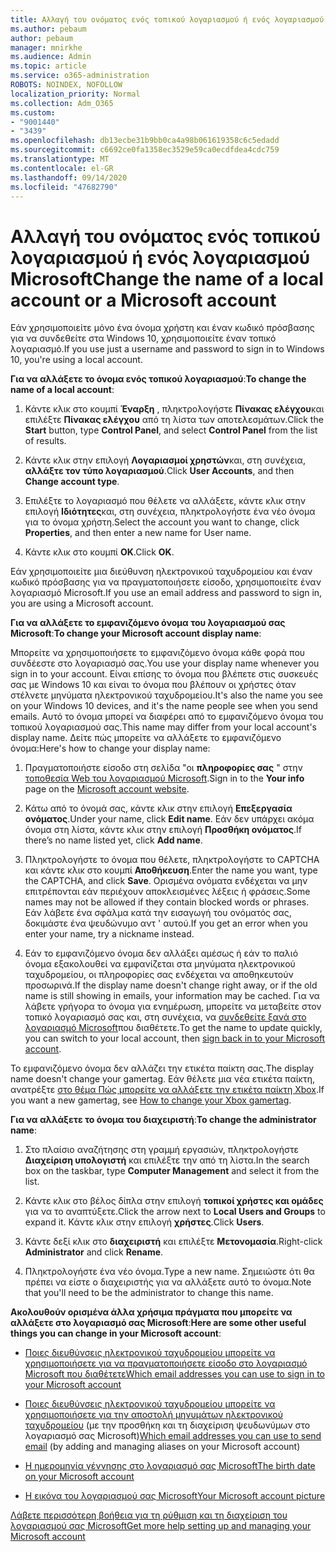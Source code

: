 ```yaml
---
title: Αλλαγή του ονόματος ενός τοπικού λογαριασμού ή ενός λογαριασμού Microsoft
ms.author: pebaum
author: pebaum
manager: mnirkhe
ms.audience: Admin
ms.topic: article
ms.service: o365-administration
ROBOTS: NOINDEX, NOFOLLOW
localization_priority: Normal
ms.collection: Adm_O365
ms.custom:
- "9001440"
- "3439"
ms.openlocfilehash: db13ecbe31b9bb0ca4a98b061619358c6c5edadd
ms.sourcegitcommit: c6692ce0fa1358ec3529e59ca0ecdfdea4cdc759
ms.translationtype: MT
ms.contentlocale: el-GR
ms.lasthandoff: 09/14/2020
ms.locfileid: "47682790"
---
```

# <a name="change-the-name-of-a-local-account-or-a-microsoft-account"></a><span data-ttu-id="81013-102">Αλλαγή του ονόματος ενός τοπικού λογαριασμού ή ενός λογαριασμού Microsoft</span><span class="sxs-lookup"><span data-stu-id="81013-102">Change the name of a local account or a Microsoft account</span></span>

<span data-ttu-id="81013-103">Εάν χρησιμοποιείτε μόνο ένα όνομα χρήστη και έναν κωδικό πρόσβασης για να συνδεθείτε στα Windows 10, χρησιμοποιείτε έναν τοπικό λογαριασμό.</span><span class="sxs-lookup"><span data-stu-id="81013-103">If you use just a username and password to sign in to Windows 10, you're using a local account.</span></span> 

<span data-ttu-id="81013-104">**Για να αλλάξετε το όνομα ενός τοπικού λογαριασμού**:</span><span class="sxs-lookup"><span data-stu-id="81013-104">**To change the name of a local account**:</span></span>

1. <span data-ttu-id="81013-105">Κάντε κλικ στο κουμπί **Έναρξη** , πληκτρολογήστε **Πίνακας ελέγχου**και επιλέξτε **Πίνακας ελέγχου** από τη λίστα των αποτελεσμάτων.</span><span class="sxs-lookup"><span data-stu-id="81013-105">Click the **Start** button, type **Control Panel**, and select **Control Panel** from the list of results.</span></span>

2. <span data-ttu-id="81013-106">Κάντε κλικ στην επιλογή **Λογαριασμοί χρηστών**και, στη συνέχεια, **αλλάξτε τον τύπο λογαριασμού**.</span><span class="sxs-lookup"><span data-stu-id="81013-106">Click **User Accounts**, and then **Change account type**.</span></span>

3. <span data-ttu-id="81013-107">Επιλέξτε το λογαριασμό που θέλετε να αλλάξετε, κάντε κλικ στην επιλογή **Ιδιότητες**και, στη συνέχεια, πληκτρολογήστε ένα νέο όνομα για το όνομα χρήστη.</span><span class="sxs-lookup"><span data-stu-id="81013-107">Select the account you want to change, click **Properties**, and then enter a new name for User name.</span></span>

4. <span data-ttu-id="81013-108">Κάντε κλικ στο κουμπί **OK**.</span><span class="sxs-lookup"><span data-stu-id="81013-108">Click **OK**.</span></span>

<span data-ttu-id="81013-109">Εάν χρησιμοποιείτε μια διεύθυνση ηλεκτρονικού ταχυδρομείου και έναν κωδικό πρόσβασης για να πραγματοποιήσετε είσοδο, χρησιμοποιείτε έναν λογαριασμό Microsoft.</span><span class="sxs-lookup"><span data-stu-id="81013-109">If you use an email address and password to sign in, you are using a Microsoft account.</span></span>

<span data-ttu-id="81013-110">**Για να αλλάξετε το εμφανιζόμενο όνομα του λογαριασμού σας Microsoft**:</span><span class="sxs-lookup"><span data-stu-id="81013-110">**To change your Microsoft account display name**:</span></span>

<span data-ttu-id="81013-111">Μπορείτε να χρησιμοποιήσετε το εμφανιζόμενο όνομα κάθε φορά που συνδέεστε στο λογαριασμό σας.</span><span class="sxs-lookup"><span data-stu-id="81013-111">You use your display name whenever you sign in to your account.</span></span> <span data-ttu-id="81013-112">Είναι επίσης το όνομα που βλέπετε στις συσκευές σας με Windows 10 και είναι το όνομα που βλέπουν οι χρήστες όταν στέλνετε μηνύματα ηλεκτρονικού ταχυδρομείου.</span><span class="sxs-lookup"><span data-stu-id="81013-112">It's also the name you see on your Windows 10 devices, and it's the name people see when you send emails.</span></span> <span data-ttu-id="81013-113">Αυτό το όνομα μπορεί να διαφέρει από το εμφανιζόμενο όνομα του τοπικού λογαριασμού σας.</span><span class="sxs-lookup"><span data-stu-id="81013-113">This name may differ from your local account's display name.</span></span> <span data-ttu-id="81013-114">Δείτε πώς μπορείτε να αλλάξετε το εμφανιζόμενο όνομα:</span><span class="sxs-lookup"><span data-stu-id="81013-114">Here's how to change your display name:</span></span>

1. <span data-ttu-id="81013-115">Πραγματοποιήστε είσοδο στη σελίδα "οι **πληροφορίες σας** " στην [τοποθεσία Web του λογαριασμού Microsoft](https://account.microsoft.com/).</span><span class="sxs-lookup"><span data-stu-id="81013-115">Sign in to the **Your info** page on the [Microsoft account website](https://account.microsoft.com/).</span></span>

2. <span data-ttu-id="81013-116">Κάτω από το όνομά σας, κάντε κλικ στην επιλογή **Επεξεργασία ονόματος**.</span><span class="sxs-lookup"><span data-stu-id="81013-116">Under your name, click **Edit name**.</span></span> <span data-ttu-id="81013-117">Εάν δεν υπάρχει ακόμα όνομα στη λίστα, κάντε κλικ στην επιλογή **Προσθήκη ονόματος**.</span><span class="sxs-lookup"><span data-stu-id="81013-117">If there’s no name listed yet, click **Add name**.</span></span> 

3. <span data-ttu-id="81013-118">Πληκτρολογήστε το όνομα που θέλετε, πληκτρολογήστε το CAPTCHA και κάντε κλικ στο κουμπί **Αποθήκευση**.</span><span class="sxs-lookup"><span data-stu-id="81013-118">Enter the name you want, type the CAPTCHA, and click **Save**.</span></span> <span data-ttu-id="81013-119">Ορισμένα ονόματα ενδέχεται να μην επιτρέπονται εάν περιέχουν αποκλεισμένες λέξεις ή φράσεις.</span><span class="sxs-lookup"><span data-stu-id="81013-119">Some names may not be allowed if they contain blocked words or phrases.</span></span> <span data-ttu-id="81013-120">Εάν λάβετε ένα σφάλμα κατά την εισαγωγή του ονόματός σας, δοκιμάστε ένα ψευδώνυμο αντ ' αυτού.</span><span class="sxs-lookup"><span data-stu-id="81013-120">If you get an error when you enter your name, try a nickname instead.</span></span>

4. <span data-ttu-id="81013-121">Εάν το εμφανιζόμενο όνομα δεν αλλάξει αμέσως ή εάν το παλιό όνομα εξακολουθεί να εμφανίζεται στα μηνύματα ηλεκτρονικού ταχυδρομείου, οι πληροφορίες σας ενδέχεται να αποθηκευτούν προσωρινά.</span><span class="sxs-lookup"><span data-stu-id="81013-121">If the display name doesn't change right away, or if the old name is still showing in emails, your information may be cached.</span></span> <span data-ttu-id="81013-122">Για να λάβετε γρήγορα το όνομα για ενημέρωση, μπορείτε να μεταβείτε στον τοπικό λογαριασμό σας και, στη συνέχεια, να [συνδεθείτε ξανά στο λογαριασμό Microsoft](https://account.microsoft.com/)που διαθέτετε.</span><span class="sxs-lookup"><span data-stu-id="81013-122">To get the name to update quickly, you can switch to your local account, then [sign back in to your Microsoft account](https://account.microsoft.com/).</span></span>

<span data-ttu-id="81013-123">Το εμφανιζόμενο όνομα δεν αλλάζει την ετικέτα παίκτη σας.</span><span class="sxs-lookup"><span data-stu-id="81013-123">The display name doesn't change your gamertag.</span></span> <span data-ttu-id="81013-124">Εάν θέλετε μια νέα ετικέτα παίκτη, ανατρέξτε [στο θέμα Πώς μπορείτε να αλλάξετε την ετικέτα παίκτη Xbox](https://support.xbox.com/id-ID/account-management/change-xbox-live-gamertag).</span><span class="sxs-lookup"><span data-stu-id="81013-124">If you want a new gamertag, see [How to change your Xbox gamertag](https://support.xbox.com/id-ID/account-management/change-xbox-live-gamertag).</span></span>

<span data-ttu-id="81013-125">**Για να αλλάξετε το όνομα του διαχειριστή**:</span><span class="sxs-lookup"><span data-stu-id="81013-125">**To change the administrator name**:</span></span>

1. <span data-ttu-id="81013-126">Στο πλαίσιο αναζήτησης στη γραμμή εργασιών, πληκτρολογήστε **Διαχείριση υπολογιστή** και επιλέξτε την από τη λίστα.</span><span class="sxs-lookup"><span data-stu-id="81013-126">In the search box on the taskbar, type **Computer Management** and select it from the list.</span></span>

2. <span data-ttu-id="81013-127">Κάντε κλικ στο βέλος δίπλα στην επιλογή **τοπικοί χρήστες και ομάδες** για να το αναπτύξετε.</span><span class="sxs-lookup"><span data-stu-id="81013-127">Click the arrow next to **Local Users and Groups** to expand it.</span></span> <span data-ttu-id="81013-128">Κάντε κλικ στην επιλογή **χρήστες**.</span><span class="sxs-lookup"><span data-stu-id="81013-128">Click **Users**.</span></span>

3. <span data-ttu-id="81013-129">Κάντε δεξί κλικ στο **διαχειριστή** και επιλέξτε **Μετονομασία**.</span><span class="sxs-lookup"><span data-stu-id="81013-129">Right-click **Administrator** and click **Rename**.</span></span>

4. <span data-ttu-id="81013-130">Πληκτρολογήστε ένα νέο όνομα.</span><span class="sxs-lookup"><span data-stu-id="81013-130">Type a new name.</span></span> <span data-ttu-id="81013-131">Σημειώστε ότι θα πρέπει να είστε ο διαχειριστής για να αλλάξετε αυτό το όνομα.</span><span class="sxs-lookup"><span data-stu-id="81013-131">Note that you'll need to be the administrator to change this name.</span></span>

<span data-ttu-id="81013-132">**Ακολουθούν ορισμένα άλλα χρήσιμα πράγματα που μπορείτε να αλλάξετε στο λογαριασμό σας Microsoft**:</span><span class="sxs-lookup"><span data-stu-id="81013-132">**Here are some other useful things you can change in your Microsoft account**:</span></span>

- [<span data-ttu-id="81013-133">Ποιες διευθύνσεις ηλεκτρονικού ταχυδρομείου μπορείτε να χρησιμοποιήσετε για να πραγματοποιήσετε είσοδο στο λογαριασμό Microsoft που διαθέτετε</span><span class="sxs-lookup"><span data-stu-id="81013-133">Which email addresses you can use to sign in to your Microsoft account</span></span>](https://support.microsoft.com/help/4026162)

- <span data-ttu-id="81013-134">[Ποιες διευθύνσεις ηλεκτρονικού ταχυδρομείου μπορείτε να χρησιμοποιήσετε για την αποστολή μηνυμάτων ηλεκτρονικού ταχυδρομείου](https://support.microsoft.com/help/12407) (με την προσθήκη και τη διαχείριση ψευδωνύμων στο λογαριασμό σας Microsoft)</span><span class="sxs-lookup"><span data-stu-id="81013-134">[Which email addresses you can use to send email](https://support.microsoft.com/help/12407) (by adding and managing aliases on your Microsoft account)</span></span>

- [<span data-ttu-id="81013-135">Η ημερομηνία γέννησης στο λογαριασμό σας Microsoft</span><span class="sxs-lookup"><span data-stu-id="81013-135">The birth date on your Microsoft account</span></span>](https://support.microsoft.com/help/12411)

- [<span data-ttu-id="81013-136">Η εικόνα του λογαριασμού σας Microsoft</span><span class="sxs-lookup"><span data-stu-id="81013-136">Your Microsoft account picture</span></span>](https://support.microsoft.com/help/4026790)

[<span data-ttu-id="81013-137">Λάβετε περισσότερη βοήθεια για τη ρύθμιση και τη διαχείριση του λογαριασμού σας Microsoft</span><span class="sxs-lookup"><span data-stu-id="81013-137">Get more help setting up and managing your Microsoft account</span></span>](https://support.microsoft.com/hub/4294457/microsoft-account-help#manage-account)